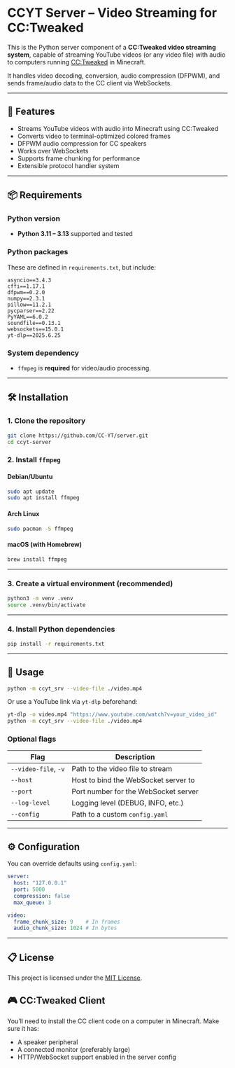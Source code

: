 # CCYT Server – Video Streaming for CC:Tweaked

This is the Python server component of a **CC:Tweaked video streaming system**, capable of streaming YouTube videos (or any video file) with audio to computers running [CC:Tweaked](https://tweaked.cc/) in Minecraft.

It handles video decoding, conversion, audio compression (DFPWM), and sends frame/audio data to the CC client via WebSockets.

---

## 🚀 Features

- Streams YouTube videos with audio into Minecraft using CC:Tweaked
- Converts video to terminal-optimized colored frames
- DFPWM audio compression for CC speakers
- Works over WebSockets
- Supports frame chunking for performance
- Extensible protocol handler system

---

## 📦 Requirements

### Python version

- **Python 3.11 – 3.13** supported and tested

### Python packages

These are defined in `requirements.txt`, but include:

```text
asyncio==3.4.3
cffi==1.17.1
dfpwm==0.2.0
numpy==2.3.1
pillow==11.2.1
pycparser==2.22
PyYAML==6.0.2
soundfile==0.13.1
websockets==15.0.1
yt-dlp==2025.6.25
````

### System dependency

* `ffmpeg` is **required** for video/audio processing.

---

## 🛠️ Installation

### 1. Clone the repository

```bash
git clone https://github.com/CC-YT/server.git
cd ccyt-server
```

### 2. Install `ffmpeg`

#### Debian/Ubuntu

```bash
sudo apt update
sudo apt install ffmpeg
```

#### Arch Linux

```bash
sudo pacman -S ffmpeg
```

#### macOS (with Homebrew)

```bash
brew install ffmpeg
```

---

### 3. Create a virtual environment (recommended)

```bash
python3 -m venv .venv
source .venv/bin/activate
```

---

### 4. Install Python dependencies

```bash
pip install -r requirements.txt
```

---

## 🧪 Usage

```bash
python -m ccyt_srv --video-file ./video.mp4
```

Or use a YouTube link via `yt-dlp` beforehand:

```bash
yt-dlp -o video.mp4 "https://www.youtube.com/watch?v=your_video_id"
python -m ccyt_srv --video-file ./video.mp4
```

### Optional flags

| Flag                 | Description                          |
| -------------------- | ------------------------------------ |
| `--video-file`, `-v` | Path to the video file to stream     |
| `--host`             | Host to bind the WebSocket server to |
| `--port`             | Port number for the WebSocket server |
| `--log-level`        | Logging level (DEBUG, INFO, etc.)    |
| `--config`           | Path to a custom `config.yaml`       |

---

## ⚙️ Configuration

You can override defaults using `config.yaml`:

```yaml
server:
  host: "127.0.0.1"
  port: 5000
  compression: false
  max_queue: 3

video:
  frame_chunk_size: 9    # In frames
  audio_chunk_size: 1024 # In bytes
```

---

## 📋 License

This project is licensed under the [MIT License](LICENSE).


## 🎮 CC\:Tweaked Client

You’ll need to install the CC client code on a computer in Minecraft. Make sure it has:

* A speaker peripheral
* A connected monitor (preferably large)
* HTTP/WebSocket support enabled in the server config
